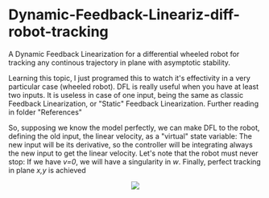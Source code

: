 # Dynamic-Feedback-Lineariz-diff-robot-tracking
A Dynamic Feedback Linearization for a differential wheeled robot for tracking any continous trajectory in plane with asymptotic stability.

Learning this topic, I just programed this to watch it's effectivity in a very particular case (wheeled robot).
DFL is really useful when you have at least two inputs. It is useless in case of one input, being the same as classic Feedback Linearization, or "Static" Feedback Linearization. Further reading in folder "References"

So, supposing we know the model perfectly, we can make DFL to the robot, defining the old input, the linear velocity, as a "virtual" state variable: The new input will be its derivative, so the controller will be integrating always the new input to get the linear velocity. Let's note that the robot must never stop: If we have *v=0*, we will have a singularity in *w*. Finally, perfect tracking in plane *x,y* is achieved

<p align="center">
<img src="graphics/DLF.png">
</p>

